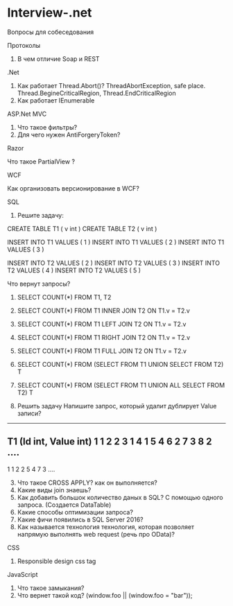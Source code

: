 # Interview-.net
Вопросы для собеседования


Протоколы

1. В чем отличие Soap и REST


.Net
1. Как работает Thread.Abort()? ThreadAbortException, safe place. Thread.BegineCriticalRegion, Thread.EndCriticalRegion
2. Как работает IEnumerable

ASP.Net MVC

1. Что такое фильтры?
2. Для чего нужен AntiForgeryToken?


Razor

Что такое PartialView ?

WCF

Как организовать версионирование в WCF?

SQL

1. Решите задачу:

  CREATE TABLE T1 ( v int )
  CREATE TABLE T2 ( v int )

  INSERT INTO T1 VALUES ( 1 )
  INSERT INTO T1 VALUES ( 2 )
  INSERT INTO T1 VALUES ( 3 )

  INSERT INTO T2 VALUES ( 2 )
  INSERT INTO T2 VALUES ( 3 )
  INSERT INTO T2 VALUES ( 4 )
  INSERT INTO T2 VALUES ( 5 )
  
  Что вернут запросы?
  1. SELECT COUNT(*) FROM T1, T2
  2. SELECT COUNT(*) FROM T1 INNER JOIN T2 ON T1.v = T2.v
  3. SELECT COUNT(*) FROM T1 LEFT JOIN T2 ON T1.v = T2.v
  4. SELECT COUNT(*) FROM T1 RIGHT JOIN T2 ON T1.v = T2.v
  5. SELECT COUNT(*) FROM T1 FULL JOIN T2 ON T1.v = T2.v
  6. SELECT COUNT(*) FROM (SELECT  FROM T1 UNION SELECT  FROM T2) T
  7. SELECT COUNT(*) FROM (SELECT  FROM T1 UNION ALL SELECT  FROM T2) T

2. Решить задачу
Напишите запрос, который удалит дублирует Value записи?

-------
T1 (Id int, Value int)
1 1
2 2
3 1
4 1
5 4
6 2
7 3
8 2
....
---------------
1 1
2 2
5 4
7 3
....

3. Что такое CROSS APPLY? как он выполняется?
4. Какие виды join знаешь?
5. Как добавить большок количество даных в SQL? С помощью одного запроса. (Создается DataTable)
6. Какие способы оптимизации запроса?
7. Какие фичи появились в SQL Server 2016?
8. Как называется технология технология, которая позволяет напрямую выполнять web request (речь про OData)?

CSS
 1. Responsible design css tag

JavaScript 

1. Что такое замыкания?
2. Что вернет такой код?
    (window.foo || (window.foo = "bar"));


